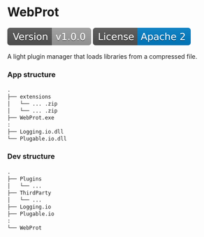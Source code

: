 WebProt
======

![](/images/version.svg) ![](/images/license.svg)

A light plugin manager that loads libraries from a compressed file.

### App structure
    .
	├── extensions
    │   └── ... .zip
    │   └── ... .zip
	├── WebProt.exe
	:
	├── Logging.io.dll
	└── Plugable.io.dll
	
### Dev structure
    .
	├── Plugins
    │   └── ...
	├── ThirdParty
    │   └── ...
	├── Logging.io
	├── Plugable.io
	:
	└── WebProt